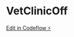 # VetClinicOff

[Edit in Codeflow ⚡️](https://stackblitz.com/~/github.com/Chelsea-Mohammed/VetClinicOff)